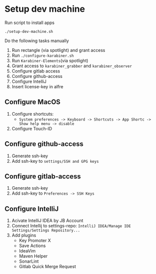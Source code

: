 # Setup dev machine

Run script to install apps

    ./setup-dev-machine.sh

Do the following tasks manually
1. Run rectangle (via spotlight) and grant access
1. Run `./configure-karabiner.sh`
  2. Run `Karabiner-Elements`(via spotlight)
  3. Grant access to `karabiner_grabber` and `karabiner_observer` 
3. Configure gitlab access
4. Configure github-access
5. Configure IntelliJ
6. Insert license-key in alfre

##  Configure MacOS
1. Configure shortcuts: 
   * `System preferences -> Keyboard -> Shortcuts -> App Shortc -> Show help menu -> disable`
1. Configure Touch-ID


## Configure github-access
1. Generate ssh-key
1. Add ssh-key to `settings/SSH and GPG keys`

## Configure gitlab-access
1. Generate ssh-key
1. Add ssh-key to `Preferences -> SSH Keys`


## Configure IntelliJ
1. Acivate IntelliJ IDEA by JB Account
1. Connect Intellij to settings-repo: `IntelliJ IDEA/Manage IDE Settings/Settings Repository...`
1. Add plugins
   * Key Promoter X
   * Save Actions
   * IdeaVim
   * Maven Helper
   * SonarLint
   * Gitlab Quick Merge Request



